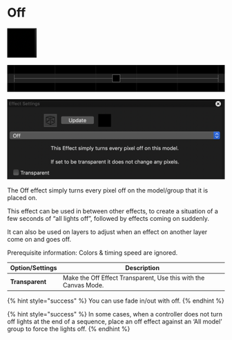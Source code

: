 # Off

![Icon](<../../.gitbook/assets/image (532) (1).png>)

![Sequencer Grid](<../../.gitbook/assets/image (616).png>)

![](<../../.gitbook/assets/image (669) (1).png>)

The Off effect simply turns every pixel off on the model/group that it is placed on.

This effect can be used in between other effects, to create a situation of a few seconds of “all lights off”, followed by effects coming on suddenly.

It can also be used on layers to adjust when an effect on another layer come on and goes off.

Prerequisite information: Colors & timing speed are ignored.

| **Option/Settings** | **Description**                                                 |
| ------------------- | --------------------------------------------------------------- |
| **Transparent**     | Make the Off Effect Transparent, Use this with the Canvas Mode. |

{% hint style="success" %}
You can use fade in/out with off.
{% endhint %}

{% hint style="success" %}
In some cases, when a controller does not turn off lights at the end of a sequence, place an off effect against an ‘All model’ group to force the lights off.
{% endhint %}
